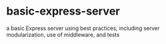 # basic-express-server
a basic Express server using best practices, including server modularization, use of middleware, and tests
